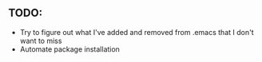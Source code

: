 ## TODO:

* Try to figure out what I've added and removed from .emacs that I don't want to miss
* Automate package installation


